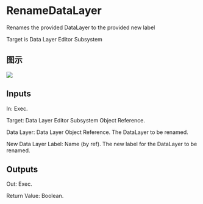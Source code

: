 # RenameDataLayer

Renames the provided DataLayer to the provided new label

Target is Data Layer Editor Subsystem

## 图示

![]($-20221218-18351441.png)

## Inputs

In: Exec.

Target: Data Layer Editor Subsystem Object Reference.

Data Layer: Data Layer Object Reference. The DataLayer to be renamed.

New Data Layer Label: Name (by ref). The new label for the DataLayer to be renamed.  

## Outputs

Out: Exec.

Return Value: Boolean.

